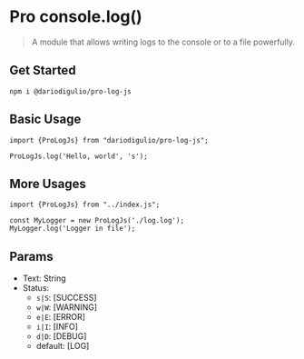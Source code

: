 # Pro console.log()

> A module that allows writing logs to the console or to a file powerfully.
 
## Get Started
`npm i @dariodigulio/pro-log-js`

## Basic Usage

```
import {ProLogJs} from "dariodigulio/pro-log-js";

ProLogJs.log('Hello, world', 's');
```

## More Usages

```
import {ProLogJs} from "../index.js";

const MyLogger = new ProLogJs('./log.log');
MyLogger.log('Logger in file');
```

## Params

 * Text: String
* Status:
    * `s|S`: [SUCCESS]
    * `w|W`: [WARNING]
    * `e|E`: [ERROR]
    * `i|I`: [INFO]
    * `d|D`: [DEBUG]  
    * default: [LOG]
    